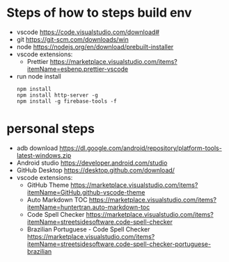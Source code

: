
# Steps of how to steps build env

 - vscode https://code.visualstudio.com/download#
 - git https://git-scm.com/downloads/win
 - node https://nodejs.org/en/download/prebuilt-installer
 - vscode extensions:
    - Prettier https://marketplace.visualstudio.com/items?itemName=esbenp.prettier-vscode
 - run node install
    ```
    npm install
    npm install http-server -g
    npm install -g firebase-tools -f
    ```

# personal steps

 - adb download https://dl.google.com/android/repository/platform-tools-latest-windows.zip
 - Android studio https://developer.android.com/studio
 - GitHub Desktop https://desktop.github.com/download/
 - vscode extensions:
    - GitHub Theme https://marketplace.visualstudio.com/items?itemName=GitHub.github-vscode-theme
    - Auto Markdown TOC https://marketplace.visualstudio.com/items?itemName=huntertran.auto-markdown-toc
    - Code Spell Checker https://marketplace.visualstudio.com/items?itemName=streetsidesoftware.code-spell-checker
    - Brazilian Portuguese - Code Spell Checker https://marketplace.visualstudio.com/items?itemName=streetsidesoftware.code-spell-checker-portuguese-brazilian
 